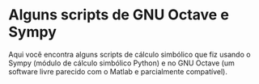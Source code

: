 # Alguns scripts de GNU Octave e Sympy
Aqui você encontra alguns scripts de cálculo simbólico que fiz usando o Sympy (módulo de cálculo simbólico Python) e no GNU Octave (um software livre parecido com o Matlab e parcialmente compatível).

